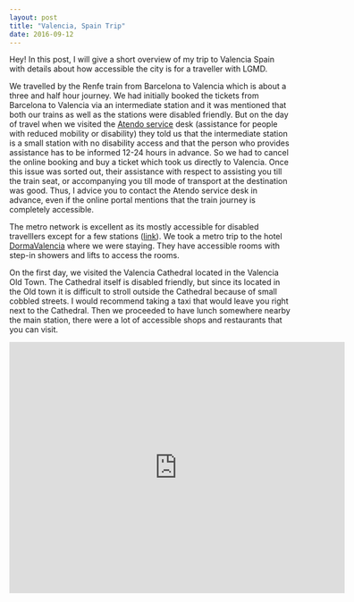 ```yaml
---
layout: post
title: "Valencia, Spain Trip"
date: 2016-09-12
---
```


Hey! In this post, I will give a short overview of my trip to Valencia Spain with details about how accessible the city is for a traveller with LGMD.

We travelled by the Renfe train from Barcelona to Valencia which is about a three and half hour journey. We had initially booked the tickets from Barcelona to Valencia via an intermediate station and it was mentioned that both our trains as well as the stations were disabled friendly. But on the day of travel when we visited the [Atendo service](http://www.renfe.com/EN/viajeros/atendo/index.html) desk (assistance for people with reduced mobility or disability) they told us that the intermediate station is a small station with no disability access and that the person who provides assistance has to be informed 12-24 hours in advance. So we had to cancel the online booking and buy a ticket which took us directly to Valencia. Once this issue was sorted out, their assistance with respect to assisting you till the train seat, or accompanying you till mode of transport at the destination was good. Thus, I advice you to contact the Atendo service desk in advance, even if the online portal mentions that the train journey is completely accessible.

The metro network is excellent as its mostly accessible for disabled travelllers except for a few stations ([link](http://www.metrovalencia.es/page.php?page=150)). We took a metro trip to the hotel [DormaValencia](dormavalencia.com) where we were staying. They have accessible rooms with step-in showers and lifts to access the rooms.

On the first day, we visited the Valencia Cathedral located in the Valencia Old Town. The Cathedral itself is disabled friendly, but since its located in the Old town it is difficult to stroll outside the Cathedral because of small cobbled streets. I would recommend taking a taxi that would leave you right next to the Cathedral. Then we proceeded to have lunch somewhere nearby the main station, there were a lot of accessible shops and restaurants that you can visit. 

<iframe src="https://www.google.com/maps/embed?pb=!1m26!1m12!1m3!1d1539.9402347212454!2d-0.3240051992587049!3d39.47202898323683!2m3!1f0!2f0!3f0!3m2!1i1024!2i768!4f13.1!4m11!3e6!4m5!1s0xd60486f7ee43b59%3A0xa42e22f92435ff9b!2sLa+Marina!3m2!1d39.4728546!2d-0.32758329999999997!4m3!3m2!1d39.472046!2d-0.32376699999999997!5e0!3m2!1sen!2sde!4v1473724114736" width="600" height="450" frameborder="0" style="border:0" allowfullscreen></iframe>